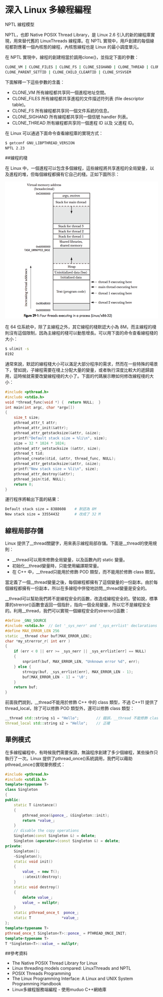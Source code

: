 # 深入 Linux 多線程編程


NPTL 線程模型

NPTL，也即 Native POSIX Thread Library，是 Linux 2.6 引入的新的線程庫實現，用來替代舊的 LinuxThreads 線程庫。在 NPTL 實現中，用戶創建的每個線程都對應著一個內核態的線程，內核態線程也是 Linux 的最小調度單元。

在 NPTL 實現中，線程的創建相當於調用clone()，並指定下面的參數：

```sh
CLONE_VM | CLONE_FILES | CLONE_FS | CLONE_SIGHAND | CLONE_THREAD | CLONE_SETTLS | 
CLONE_PARENT_SETTID | CLONE_CHILD_CLEARTID | CLONE_SYSVSEM
```

下面解釋一下這些參數的含義：


- CLONE_VM 所有線程都共享同一個進程地址空間。
- CLONE_FILES 所有線程都共享進程的文件描述符列表 (file descriptor table)。
- CLONE_FS 所有線程都共享同一個文件系統的信息。
- CLONE_SIGHAND 所有線程都共享同一個信號 handler 列表。
- CLONE_THREAD 所有線程都共享同一個進程 ID 以及 父進程 ID。


在 Linux 可以通過下面命令查看線程庫的實現方式：

```sh
$ getconf GNU_LIBPTHREAD_VERSION
NPTL 2.23
```

##線程的棧

在 Linux 中，一個進程可以包含多個線程，這些線程將共享進程的全局變量，以及進程的堆，但每個線程都擁有它自己的棧。正如下圖所示：


![](images/thread-stack.png)


在 64 位系統中，除了主線程之外，其它線程的棧默認大小為 8M，而主線程的棧則沒有這個限制，因為主線程的棧可以動態增長。可以用下面的命令查看線程棧的大小：

```sh
$ ulimit -s
8192
```

通常來說，默認的線程棧大小可以滿足大部分程序的需求，然而在一些特殊的場景下，譬如說，子線程需要在棧上分配大量的變量，或者執行深度比較大的遞歸調用，這時候就需要改變線程棧的大小了。下面的代碼展示瞭如何修改線程棧的大小：


```c
#include <pthread.h>
#include <stdio.h>
void *thread_func(void *) {  return NULL;  }
int main(int argc, char *argv[])
{
    size_t size;
    pthread_attr_t attr;
    pthread_attr_init(&attr);
    pthread_attr_getstacksize(&attr, &size);
    printf("Default stack size = %li\n", size);
    size = 32 * 1024 * 1024;
    pthread_attr_setstacksize (&attr, size);
    pthread_t tid;
    pthread_create(&tid, &attr, thread_func, NULL);
    pthread_attr_getstacksize(&attr, &size);
    printf("New stack size = %li\n", size);
    pthread_attr_destroy(&attr);
    pthread_join(tid, NULL);
    return 0;
}
```

運行程序將輸出下面的結果：


```sh
Default stack size = 8388608    # 默認為 8M
New stack size = 33554432       # 改成了 32 M
```

## 線程局部存儲


Linux 提供了__thread關鍵字，用來表示線程局部存儲。下面是__thread的使用規則：

- __thread可以用來修飾全局變量，以及函數內的 static 變量。
- 初始化__thread變量時，只能使用編譯期常量。
- 在 C++ 中，__thread只能用於修飾 POD 類型，而不能用於修飾 class 類型。


當定義了一個__thread變量之後，每個線程都擁有了這個變量的一份副本。由於每個線程都擁有一份副本，所以在多線程中併發地訪問__thread變量是安全的。

__thread可以幫助我們將不是線程安全的函數，改造成線程安全的。譬如說，標準庫的strerror()函數會返回一個指針，指向一個全局變量，所以它不是線程安全的。利用__thread，我們可以實現一個線程安全的strerror()函數：


```cpp
#define _GNU_SOURCE
#include <stdio.h>  // Get '_sys_nerr' and '_sys_errlist' declarations 
#define MAX_ERROR_LEN 256
static __thread char buf[MAX_ERROR_LEN];
char *my_strerror_r( int err )
{
    if (err < 0 || err >= _sys_nerr || _sys_errlist[err] == NULL) 
    {
        snprintf(buf, MAX_ERROR_LEN, "Unknown error %d", err);
    } else {
        strncpy(buf, _sys_errlist[err], MAX_ERROR_LEN - 1);
        buf[MAX_ERROR_LEN - 1] = '\0';
    }
    return buf;
}
```

前面我們說到，__thread不能用於修飾 C++ 中的 class 類型，不過 C++11 提供了thread_local，除了可以修飾 POD 類型外，還可以修飾 class 類型：

```cpp
__thread std::string s1 = "Hello";        // 錯誤，__thread 不能修飾 class 類型
thread_local std::string s2 = "Hello";    // 正確
```

## 單例模式

在多線程編程中，有時候我們需要保證，無論程序創建了多少個線程，某些操作只執行了一次。Linux 提供了pthread_once()系統調用，我們可以藉助pthread_once()實現單例模式：


```cpp
#include <pthread.h>
#include <stdlib.h>
template<typename T>
class Singleton
{
public:
    static T &instance()
    {
        pthread_once(&ponce_, &Singleton::init);
        return *value_;
    }
    // disable the copy operations
    Singleton(const Singleton &) = delete;
    Singleton &operator=(const Singleton &) = delete;
private:
    Singleton();
    ~Singleton();
    static void init()
    {
        value_ = new T();
        ::atexit(destroy);
    }
    static void destroy()
    {
        delete value_;
        value_ = nullptr;
    }
    static pthread_once_t  ponce_;
    static T              *value_;
};
template<typename T>
pthread_once_t Singleton<T>::ponce_ = PTHREAD_ONCE_INIT;
template<typename T>
T *Singleton<T>::value_ = nullptr;
```

##參考資料

- The Native POSIX Thread Library for Linux
- Linux threading models compared: LinuxThreads and NPTL
- POSIX Threads Programming
- The Linux Programming Interface: A Linux and UNIX System Programming Handbook
- Linux多線程服務端編程 - 使用muduo C++網絡庫


